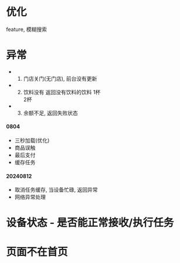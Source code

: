 
# 优化
feature, 模糊搜索

# 异常
- 1. 门店关门(无门店), 前台没有更新
- 2. 饮料没有 返回没有饮料的饮料
    1杯  
    2杯
- 3. 余额不足, 返回失败状态


#### 0804 
- 三秒加载(优化)
- 商品误触
- 最后支付
- 缓存任务
#### 20240812
- 取消任务缓存, 当设备忙碌, 返回异常
- 网络异常处理


# 设备状态 - 是否能正常接收/执行任务 
# 页面不在首页
